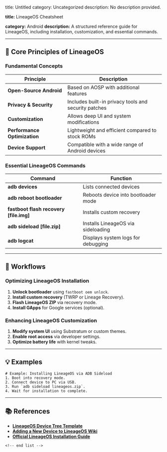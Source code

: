 title: Untitled
category: Uncategorized
description: No description provided.

**title:** LineageOS Cheatsheet

**category:** Android
**description:** A structured reference guide for LineageOS, including installation, customization, and essential commands.

---

## 📱 **Core Principles of LineageOS**

### **Fundamental Concepts**

| Principle                          | Description                                          |
| ---------------------------------- | ---------------------------------------------------- |
| **Open-Source Android**      | Based on AOSP with additional features               |
| **Privacy & Security**       | Includes built-in privacy tools and security patches |
| **Customization**            | Allows deep UI and system modifications              |
| **Performance Optimization** | Lightweight and efficient compared to stock ROMs     |
| **Device Support**           | Compatible with a wide range of Android devices      |

### **Essential LineageOS Commands**

| Command                                      | Function                            |
| -------------------------------------------- | ----------------------------------- |
| **adb devices**                        | Lists connected devices             |
| **adb reboot bootloader**              | Reboots device into bootloader mode |
| **fastboot flash recovery [file.img]** | Installs custom recovery            |
| **adb sideload [file.zip]**            | Installs LineageOS via sideloading  |
| **adb logcat**                         | Displays system logs for debugging  |

---

## 🔄 **Workflows**

### **Optimizing LineageOS Installation**

1. **Unlock bootloader** using `fastboot oem unlock`.
2. **Install custom recovery** (TWRP or Lineage Recovery).
3. **Flash LineageOS ZIP** via recovery mode.
4. **Install GApps** for Google services (optional).

### **Enhancing LineageOS Customization**

1. **Modify system UI** using Substratum or custom themes.
2. **Enable root access** via developer settings.
3. **Optimize battery life** with kernel tweaks.

---

## 💡 **Examples**

```plaintext
# Example: Installing LineageOS via ADB Sideload
1. Boot into recovery mode.  
2. Connect device to PC via USB.  
3. Run `adb sideload lineageos.zip`.  
4. Wait for installation to complete.  
```

---

## 📚 **References**

- **[LineageOS Device Tree Template](https://github.com/imasaru/android_device_tree_template)**
- **[Adding a New Device to LineageOS Wiki](https://wiki.lineageos.org/addingdevice-howto)**
- **[Official LineageOS Installation Guide](https://wiki.lineageos.org/install-guide/)**

```
<!-- end list -->
```